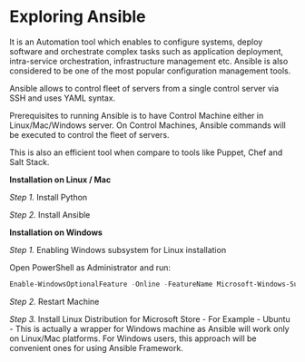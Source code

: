 # Exploring Ansible

   It is an Automation tool which enables to configure systems, deploy software and orchestrate complex tasks such as application deployment, intra-service orchestration, infrastructure management etc. Ansible is also considered to be one of the most popular configuration management tools. 
   
   Ansible allows to control fleet of servers from a single control server via SSH and uses YAML syntax.
   
   Prerequisites to running Ansible is to have Control Machine either in Linux/Mac/Windows server. On Control Machines, Ansible commands will be executed to control the fleet of servers.
   
   This is also an efficient tool when compare to tools like Puppet, Chef and Salt Stack. 
   
   **Installation on Linux / Mac**

   _Step 1._ Install Python 
   
   _Step 2._ Install Ansible

   **Installation on Windows**

   _Step 1._ Enabling Windows subsystem for Linux installation
   
   Open PowerShell as Administrator and run:
   
   ```ps1
   Enable-WindowsOptionalFeature -Online -FeatureName Microsoft-Windows-Subsystem-Linux
   ```
   
   _Step 2._ Restart Machine
   
   _Step 3._ Install Linux Distribution for Microsoft Store - For Example - Ubuntu - This is actually a wrapper for Windows machine as Ansible will work only on Linux/Mac platforms. For Windows users, this approach will be convenient ones for using Ansible Framework.
